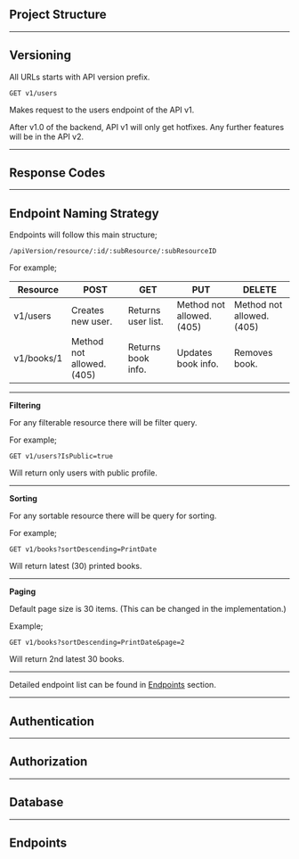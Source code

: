 ## Project Structure

---

## Versioning

All URLs starts with API version prefix.

    GET v1/users

Makes request to the users endpoint of the API v1.

After v1.0 of the backend, API v1 will only get hotfixes. Any further features will be in the API v2.

---

## Response Codes

---

## Endpoint Naming Strategy

Endpoints will follow this main structure;

    /apiVersion/resource/:id/:subResource/:subResourceID

For example;

| Resource | POST | GET | PUT | DELETE |
|--|--|--|--|--|
| v1/users | Creates new user. | Returns user list. | Method not allowed. (405) | Method not allowed. (405) |
| v1/books/1 | Method not allowed. (405) | Returns book info. | Updates book info. | Removes book. |

---

**Filtering**

For any filterable resource there will be filter query.

For example;

    GET v1/users?IsPublic=true

Will return only users with public profile.

---

**Sorting**

For any sortable resource there will be query for sorting.

For example;

    GET v1/books?sortDescending=PrintDate

Will return latest (30) printed books.

---

**Paging**

Default page size is 30 items. (This can be changed in the implementation.)

Example;

    GET v1/books?sortDescending=PrintDate&page=2

Will return 2nd latest 30 books.

---

Detailed endpoint list can be found in [Endpoints](#endpoints) section.

---

## Authentication

---

## Authorization

---

## Database

---

## Endpoints
